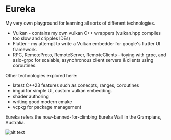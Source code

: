 # Eureka

My very own playground for learning all sorts of different technologies.

- Vulkan - contains my own vulkan C++ wrappers (vulkan.hpp compiles too slow and cripples IDEs)
- Flutter - my attempt to write a Vulkan embedder for google's flutter UI framework.
- RPC, RemoteProto, RemoteServer, RemoteClients - toying with grpc, and asio-grpc for scalable, asynchronous client servers & clients using coroutines.

Other technologies explored here:
- latest C++23 features such as conecpts, ranges, coroutines
- imgui for simple UI, custom vulkan embedding.
- shader authoring
- writing good modern cmake
- vcpkg for package management

Eureka refers the now-banned-for-climbing Eureka Wall in the Grampians, Australia.

![alt text](https://github.com/elad8a/Eureka/blob/master/Eureka.png?raw=true)
